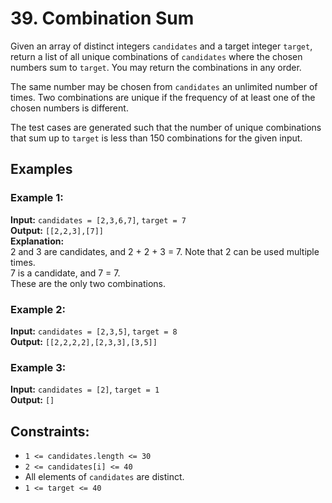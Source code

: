 # 39. Combination Sum

Given an array of distinct integers `candidates` and a target integer `target`, return a list of all unique combinations of `candidates` where the chosen numbers sum to `target`. You may return the combinations in any order.

The same number may be chosen from `candidates` an unlimited number of times. Two combinations are unique if the frequency of at least one of the chosen numbers is different.

The test cases are generated such that the number of unique combinations that sum up to `target` is less than 150 combinations for the given input.

## Examples

### Example 1:
**Input:** `candidates = [2,3,6,7]`, `target = 7`  
**Output:** `[[2,2,3],[7]]`  
**Explanation:**  
2 and 3 are candidates, and 2 + 2 + 3 = 7. Note that 2 can be used multiple times.  
7 is a candidate, and 7 = 7.  
These are the only two combinations.

### Example 2:
**Input:** `candidates = [2,3,5]`, `target = 8`  
**Output:** `[[2,2,2,2],[2,3,3],[3,5]]`

### Example 3:
**Input:** `candidates = [2]`, `target = 1`  
**Output:** `[]`

## Constraints:
- `1 <= candidates.length <= 30`
- `2 <= candidates[i] <= 40`
- All elements of `candidates` are distinct.
- `1 <= target <= 40`
